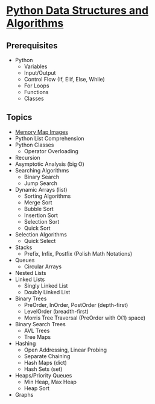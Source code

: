 # [Python Data Structures and Algorithms](https://www.youtube.com/playlist?list=PLnKe36F30Y4bcRomKi02sP9NR27KnBqCK)

## Prerequisites
* Python
  * Variables
  * Input/Output
  * Control Flow (If, Elif, Else, While)
  * For Loops
  * Functions
  * Classes 

## Topics
* [Memory Map Images](https://github.com/ImKennyYip/Data-Structures-Algorithms/tree/main/Memory%20Maps)
* Python List Comprehension
* Python Classes
    * Operator Overloading
* Recursion
* Asymptotic Analysis (big O)
* Searching Algorithms
    * Binary Search
    * Jump Search
* Dynamic Arrays (list)
    * Sorting Algorithms
    * Merge Sort
    * Bubble Sort
    * Insertion Sort
    * Selection Sort
    * Quick Sort
* Selection Algorithms
    * Quick Select
* Stacks
    * Prefix, Infix, Postfix (Polish Math Notations)
* Queues
    * Circular Arrays
* Nested Lists
* Linked Lists
    * Singly Linked List
    * Doubly Linked List
* Binary Trees
    * PreOrder, InOrder, PostOrder (depth-first)
    * LevelOrder (breadth-first)
    * Morris Tree Traversal (PreOrder with O(1) space)
* Binary Search Trees
    * AVL Trees
    * Tree Maps
* Hashing
    * Open Addressing, Linear Probing
    * Separate Chaining
    * Hash Maps (dict)
    * Hash Sets (set)
* Heaps/Priority Queues
    * Min Heap, Max Heap
    * Heap Sort
* Graphs

